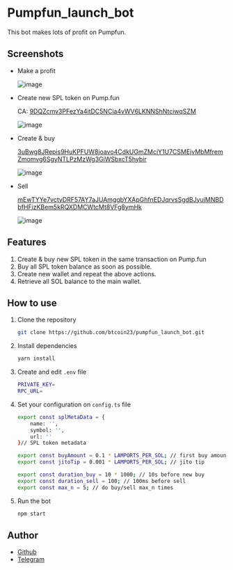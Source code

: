# Pumpfun_launch_bot
This bot makes lots of profit on Pumpfun.

## Screenshots

- Make a profit

    ![image](https://github.com/user-attachments/assets/c78aebe1-7241-481a-a18d-4492e44d3f61)


- Create new SPL token on Pump.fun

    CA: [9DQZcmv3PFezYa4itDC5NCia4vWV6LKNNShNtciwqSZM](https://pump.fun/9DQZcmv3PFezYa4itDC5NCia4vWV6LKNNShNtciwqSZM)

    ![image](https://github.com/user-attachments/assets/8482390c-6923-4ac9-a633-81ec4a661350)


- Create & buy

    [3uBwg8JRepis9HuKPFUW8joavo4CdkUGmZMciY1U7CSMEjvMbMfremZmomvg6SgyNTLPzMzWg3GiWSbxcT5hybir](https://solscan.io/tx/3uBwg8JRepis9HuKPFUW8joavo4CdkUGmZMciY1U7CSMEjvMbMfremZmomvg6SgyNTLPzMzWg3GiWSbxcT5hybir)

    ![image](https://github.com/user-attachments/assets/21fd44d5-bc05-4939-b938-a6a8d4ac367d)

    
- Sell

    [mEwTYYe7vctyDRF57AY7aJUAmggbYXApGhfnEDJqrvsSgdBJyujMNBDbfHFizKBem5kRQXDMCWtcMt8VFg8ymHk](https://solscan.io/tx/mEwTYYe7vctyDRF57AY7aJUAmggbYXApGhfnEDJqrvsSgdBJyujMNBDbfHFizKBem5kRQXDMCWtcMt8VFg8ymHk)

    ![image](https://github.com/user-attachments/assets/ea8742a6-42a1-4f34-b055-56ebaa789b72)


## Features

1. Create & buy new SPL token in the same transaction on Pump.fun
2. Buy all SPL token balance as soon as possible.
3. Create new wallet and repeat the above actions.
4. Retrieve all SOL balance to the main wallet.

## How to use

1. Clone the repository

    ```sh
    git clone https://github.com/btcoin23/pumpfun_launch_bot.git
    ```

2. Install dependencies

    ```sh
    yarn install
    ```

3. Create and edit `.env` file

    ```sh
    PRIVATE_KEY=
    RPC_URL=
    ```

4. Set your configuration on `config.ts` file

    ```sh
    export const splMetaData = {
        name: '',
        symbol: '',
        url: ''
    }// SPL token metadata

    export const buyAmount = 0.1 * LAMPORTS_PER_SOL; // first buy amount
    export const jitoTip = 0.001 * LAMPORTS_PER_SOL; // jito tip 

    export const duration_buy = 10 * 1000; // 10s before new buy
    export const duration_sell = 100; // 100ms before sell
    export const max_n = 5; // do buy/sell max_n times
    ```

5. Run the bot

    ```sh
    npm start
    ```

## Author

- [Github](https://github.com/btcoin23)
- [Telegram](https://t.me/BTC0in23)

